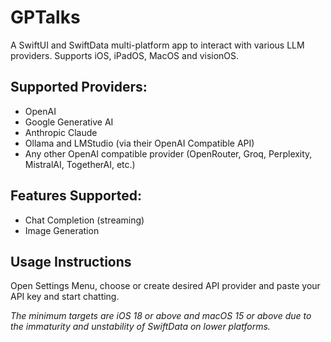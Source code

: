 # GPTalks
A SwiftUI and SwiftData multi-platform app to interact with various LLM providers.
Supports iOS, iPadOS, MacOS and visionOS.

## Supported Providers:
- OpenAI
- Google Generative AI
- Anthropic Claude
- Ollama and LMStudio (via their OpenAI Compatible API)
- Any other OpenAI compatible provider (OpenRouter, Groq, Perplexity, MistralAI, TogetherAI, etc.)

## Features Supported:
- Chat Completion (streaming)
- Image Generation

## Usage Instructions
Open Settings Menu, choose or create desired API provider and paste your API key and start chatting.

*The minimum targets are iOS 18 or above and macOS 15 or above due to the immaturity and unstability of SwiftData on lower platforms.*

